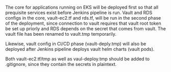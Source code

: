 The core for applications running on EKS will be deployed first so that all prequisite services exist before Jenkins pipeline is run. Vault and RDS configs in the core, vault-ec2.tf and rds.tf, will be run in the second phase of the deployment, since connection to vault requires that vault root token be set up priorly and RDS depends on the secret that comes from vault. The vault file has been renamed to vault.tmp temporarily.

Likewise, vault config in CI/CD phase (vault-deply.tmp) will also be deployed after Jenkins pipeline deploys vault helm charts (vault pods).

Both vault-ec2.tf/tmp as well as vaul-deploy.tmp should be added to .gitignore, since they contain the secrets in plaintext.
